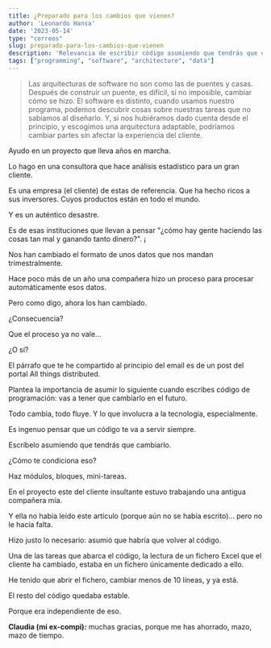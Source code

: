 ```yaml
---
title: ¿Preparado para los cambios que vienen?
author: 'Leonardo Hansa'
date: '2023-05-14'
type: "correos"
slug: preparado-para-los-cambios-que-vienen
description: 'Relevancia de escribir código asumiendo que tendrás que cambiarlo. Y para esto te facilitará mucho el tenerlo todo modularizado.'
tags: ["programming", "software", "architecture", "data"]
---
```



> Las arquitecturas de software no son como las de puentes y casas. Después de construir un puente, es difícil, si no imposible, cambiar cómo se hizo. El software es distinto, cuando usamos nuestro programa, podemos descubrir cosas sobre nuestras tareas que no sabíamos al diseñarlo. Y, si nos hubiéramos dado cuenta desde el principio, y escogimos una arquitectura adaptable, podríamos cambiar partes sin afectar la experiencia del cliente.


Ayudo en un proyecto que lleva años en marcha.

Lo hago en una consultora que hace análisis estadístico para un gran cliente.

Es una empresa (el cliente) de estas de referencia. Que ha hecho ricos a sus inversores. Cuyos productos están en todo el mundo.

Y es un auténtico desastre.

Es de esas instituciones que llevan a pensar "¿cómo hay gente haciendo las cosas tan mal y ganando tanto dinero?".     ¡

Nos han cambiado el formato de unos datos que nos mandan trimestralmente.

Hace poco más de un año una compañera hizo un proceso para procesar automáticamente esos datos.

Pero como digo, ahora los han cambiado.

¿Consecuencia?

Que el proceso ya no vale...

¿O sí?     

El párrafo que te he compartido al principio del email es de un post del portal All things distributed.

Plantea la importancia de asumir lo siguiente cuando escribes código de programación: vas a tener que cambiarlo en el futuro.     

Todo cambia, todo fluye. Y lo que involucra a la tecnología, especialmente.

Es ingenuo pensar que un código te va a servir siempre.

Escríbelo asumiendo que tendrás que cambiarlo.

¿Cómo te condiciona eso?

Haz módulos, bloques, mini-tareas.      


En el proyecto este del cliente insultante estuvo trabajando una antigua compañera mía.

Y ella no había leído este artículo (porque aún no se había escrito)... pero no le hacía falta.

Hizo justo lo necesario: asumió que habría que volver al código.

Una de las tareas que abarca el código, la lectura de un fichero Excel que el cliente ha cambiado, estaba en un fichero únicamente dedicado a ello.

He tenido que abrir el fichero, cambiar menos de 10 líneas, y ya está.

El resto del código quedaba estable.

Porque era independiente de eso.

**Claudia (mi ex-compi):** muchas gracias, porque me has ahorrado, mazo, mazo de tiempo.


